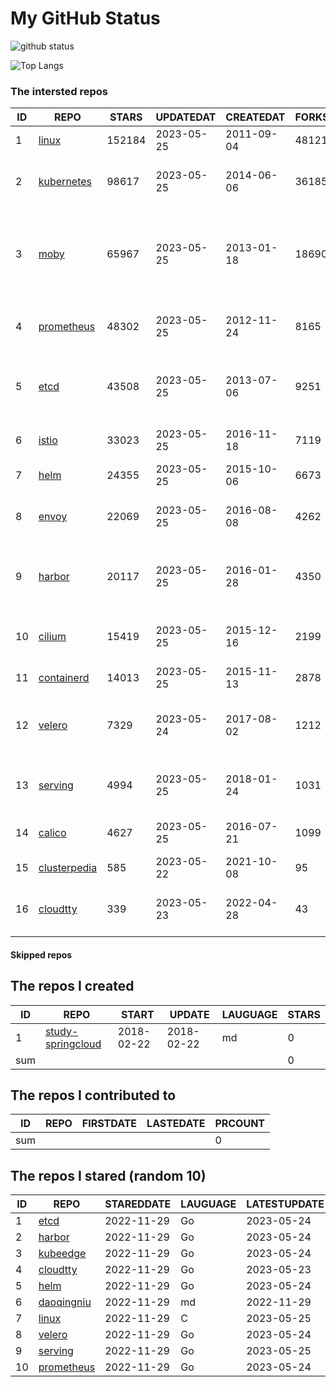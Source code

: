 # My GitHub Status

<img src="https://github-readme-stats-1.yihong0618.vercel.app/api?username=daoqingniu&show_icons=true&&&hide_title=true&count_private=true" alt="github status" />

![Top Langs](https://github-readme-stats-1.yihong0618.vercel.app/api/top-langs/?username=daoqingniu&layout=compact)

<!--START_SECTION:github_repos-->
### The intersted repos
| ID |                              REPO                               | STARS  | UPDATEDAT  | CREATEDAT  | FORKSCOUNT |                                              DESCRIPTIONS                                              |
|----|-----------------------------------------------------------------|--------|------------|------------|------------|--------------------------------------------------------------------------------------------------------|
|  1 | [linux](https://github.com/torvalds/linux)                      | 152184 | 2023-05-25 | 2011-09-04 |      48121 | Linux kernel source tree                                                                               |
|  2 | [kubernetes](https://github.com/kubernetes/kubernetes)          |  98617 | 2023-05-25 | 2014-06-06 |      36185 | Production-Grade Container Scheduling and Management                                                   |
|  3 | [moby](https://github.com/moby/moby)                            |  65967 | 2023-05-25 | 2013-01-18 |      18690 | Moby Project - a collaborative project for the container ecosystem to assemble container-based systems |
|  4 | [prometheus](https://github.com/prometheus/prometheus)          |  48302 | 2023-05-25 | 2012-11-24 |       8165 | The Prometheus monitoring system and time series database.                                             |
|  5 | [etcd](https://github.com/etcd-io/etcd)                         |  43508 | 2023-05-25 | 2013-07-06 |       9251 | Distributed reliable key-value store for the most critical data of a distributed system                |
|  6 | [istio](https://github.com/istio/istio)                         |  33023 | 2023-05-25 | 2016-11-18 |       7119 | Connect, secure, control, and observe services.                                                        |
|  7 | [helm](https://github.com/helm/helm)                            |  24355 | 2023-05-25 | 2015-10-06 |       6673 | The Kubernetes Package Manager                                                                         |
|  8 | [envoy](https://github.com/envoyproxy/envoy)                    |  22069 | 2023-05-25 | 2016-08-08 |       4262 | Cloud-native high-performance edge/middle/service proxy                                                |
|  9 | [harbor](https://github.com/goharbor/harbor)                    |  20117 | 2023-05-25 | 2016-01-28 |       4350 | An open source trusted cloud native registry project that stores, signs, and scans content.            |
| 10 | [cilium](https://github.com/cilium/cilium)                      |  15419 | 2023-05-25 | 2015-12-16 |       2199 | eBPF-based Networking, Security, and Observability                                                     |
| 11 | [containerd](https://github.com/containerd/containerd)          |  14013 | 2023-05-25 | 2015-11-13 |       2878 | An open and reliable container runtime                                                                 |
| 12 | [velero](https://github.com/vmware-tanzu/velero)                |   7329 | 2023-05-24 | 2017-08-02 |       1212 | Backup and migrate Kubernetes applications and their persistent volumes                                |
| 13 | [serving](https://github.com/knative/serving)                   |   4994 | 2023-05-25 | 2018-01-24 |       1031 | Kubernetes-based, scale-to-zero, request-driven compute                                                |
| 14 | [calico](https://github.com/projectcalico/calico)               |   4627 | 2023-05-25 | 2016-07-21 |       1099 | Cloud native networking and network security                                                           |
| 15 | [clusterpedia](https://github.com/clusterpedia-io/clusterpedia) |    585 | 2023-05-22 | 2021-10-08 |         95 | The Encyclopedia of Kubernetes clusters                                                                |
| 16 | [cloudtty](https://github.com/cloudtty/cloudtty)                |    339 | 2023-05-23 | 2022-04-28 |         43 | A Friendly Kubernetes CloudShell (Web Terminal) !                                                      |



#### Skipped repos
<!--END_SECTION:github_repos-->

<!--START_SECTION:my_github-->
## The repos I created
| ID  |                                 REPO                                 |   START    |   UPDATE   | LAUGUAGE | STARS |
|-----|----------------------------------------------------------------------|------------|------------|----------|-------|
|   1 | [study-springcloud](https://github.com/daoqingniu/study-springcloud) | 2018-02-22 | 2018-02-22 | md       |     0 |
| sum |                                                                      |            |            |          |     0 |

## The repos I contributed to
| ID  | REPO | FIRSTDATE | LASTEDATE | PRCOUNT |
|-----|------|-----------|-----------|---------|
| sum |      |           |           |       0 |

## The repos I stared (random 10)
| ID |                          REPO                          | STAREDDATE | LAUGUAGE | LATESTUPDATE |
|----|--------------------------------------------------------|------------|----------|--------------|
|  1 | [etcd](https://github.com/etcd-io/etcd)                | 2022-11-29 | Go       | 2023-05-24   |
|  2 | [harbor](https://github.com/goharbor/harbor)           | 2022-11-29 | Go       | 2023-05-24   |
|  3 | [kubeedge](https://github.com/kubeedge/kubeedge)       | 2022-11-29 | Go       | 2023-05-24   |
|  4 | [cloudtty](https://github.com/cloudtty/cloudtty)       | 2022-11-29 | Go       | 2023-05-23   |
|  5 | [helm](https://github.com/helm/helm)                   | 2022-11-29 | Go       | 2023-05-24   |
|  6 | [daoqingniu](https://github.com/daoqingniu/daoqingniu) | 2022-11-29 | md       | 2022-11-29   |
|  7 | [linux](https://github.com/torvalds/linux)             | 2022-11-29 | C        | 2023-05-25   |
|  8 | [velero](https://github.com/vmware-tanzu/velero)       | 2022-11-29 | Go       | 2023-05-24   |
|  9 | [serving](https://github.com/knative/serving)          | 2022-11-29 | Go       | 2023-05-25   |
| 10 | [prometheus](https://github.com/prometheus/prometheus) | 2022-11-29 | Go       | 2023-05-24   |

<!--END_SECTION:my_github-->
